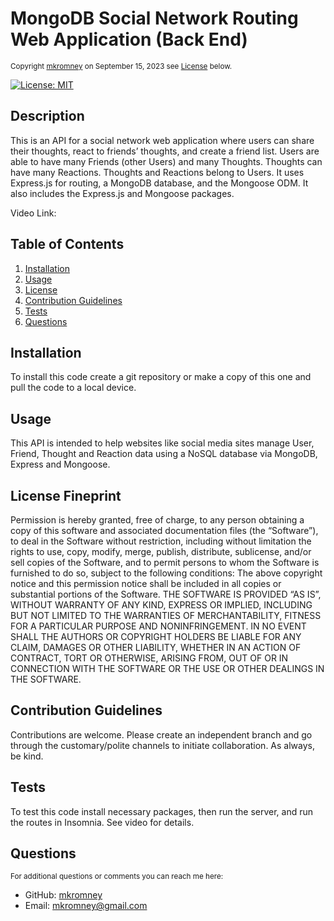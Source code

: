 
  <a id="README"></a> 
  # MongoDB Social Network Routing Web Application (Back End)
  <small>Copyright [mkromney](https://github.com/mkromney) on September 15, 2023 see [License](#license) below.</small>

  [![License: MIT](https://img.shields.io/badge/License-MIT-yellow.svg)](https://opensource.org/licenses/MIT)
  
  ## Description
  This is an API for a social network web application where users can share their thoughts, react to friends’ thoughts, and create a friend list. Users are able to have many Friends (other Users) and many Thoughts. Thoughts can have many Reactions. Thoughts and Reactions belong to Users.
  It uses Express.js for routing, a MongoDB database, and the Mongoose ODM. It also includes the Express.js and Mongoose packages. 

  Video Link:
  

  ## Table of Contents
  1. [Installation](#installation)
  2. [Usage](#usage)
  3. [License](#license)
  4. [Contribution Guidelines](#contribution)
  5. [Tests](#tests)
  6. [Questions](#questions)
  
  ## Installation
  To install this code create a git repository or make a copy of this one and pull the code to a local device. 
  
  ## Usage
  This API is intended to help websites like social media sites manage User, Friend, Thought and Reaction data using a NoSQL database via MongoDB, Express and Mongoose. 

  ## License Fineprint
  Permission is hereby granted, free of charge, to any person obtaining a copy of this software and associated documentation files (the “Software”), to deal in the Software without restriction, including without limitation the rights to use, copy, modify, merge, publish, distribute, sublicense, and/or sell copies of the Software, and to permit persons to whom the Software is furnished to do so, subject to the following conditions: The above copyright notice and this permission notice shall be included in all copies or substantial portions of the Software. THE SOFTWARE IS PROVIDED “AS IS”, WITHOUT WARRANTY OF ANY KIND, EXPRESS OR IMPLIED, INCLUDING BUT NOT LIMITED TO THE WARRANTIES OF MERCHANTABILITY, FITNESS FOR A PARTICULAR PURPOSE AND NONINFRINGEMENT. IN NO EVENT SHALL THE AUTHORS OR COPYRIGHT HOLDERS BE LIABLE FOR ANY CLAIM, DAMAGES OR OTHER LIABILITY, WHETHER IN AN ACTION OF CONTRACT, TORT OR OTHERWISE, ARISING FROM, OUT OF OR IN CONNECTION WITH THE SOFTWARE OR THE USE OR OTHER DEALINGS IN THE SOFTWARE.

  ## Contribution Guidelines
  Contributions are welcome. Please create an independent branch and go through the customary/polite channels to initiate collaboration. As always, be kind. 
  
  ## Tests
  To test this code install necessary packages, then run the server, and run the routes in Insomnia. See video for details.  

  ## Questions
  <small>For additional questions or comments you can reach me here:</small>

  - GitHub: [mkromney](https://github.com/mkromney)
  - Email: [mkromney@gmail.com](mailto:mkromney@gmail.com)

  